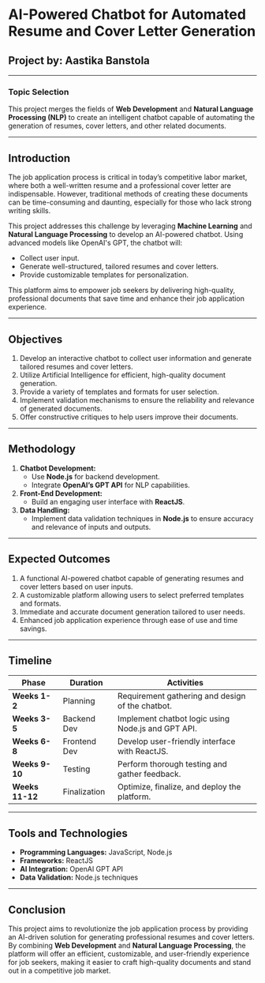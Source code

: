# AI-Powered Chatbot for Automated Resume and Cover Letter Generation

## Project by: Aastika Banstola  


---

### **Topic Selection**
This project merges the fields of **Web Development** and **Natural Language Processing (NLP)** to create an intelligent chatbot capable of automating the generation of resumes, cover letters, and other related documents.

---

## **Introduction**
The job application process is critical in today’s competitive labor market, where both a well-written resume and a professional cover letter are indispensable. However, traditional methods of creating these documents can be time-consuming and daunting, especially for those who lack strong writing skills.

This project addresses this challenge by leveraging **Machine Learning** and **Natural Language Processing** to develop an AI-powered chatbot. Using advanced models like OpenAI's GPT, the chatbot will:
- Collect user input.
- Generate well-structured, tailored resumes and cover letters.
- Provide customizable templates for personalization.

This platform aims to empower job seekers by delivering high-quality, professional documents that save time and enhance their job application experience.

---

## **Objectives**
1. Develop an interactive chatbot to collect user information and generate tailored resumes and cover letters.
2. Utilize Artificial Intelligence for efficient, high-quality document generation.
3. Provide a variety of templates and formats for user selection.
4. Implement validation mechanisms to ensure the reliability and relevance of generated documents.
5. Offer constructive critiques to help users improve their documents.

---

## **Methodology**
1. **Chatbot Development:**  
   - Use **Node.js** for backend development.
   - Integrate **OpenAI’s GPT API** for NLP capabilities.
2. **Front-End Development:**  
   - Build an engaging user interface with **ReactJS**.
3. **Data Handling:**  
   - Implement data validation techniques in **Node.js** to ensure accuracy and relevance of inputs and outputs.

---

## **Expected Outcomes**
1. A functional AI-powered chatbot capable of generating resumes and cover letters based on user inputs.
2. A customizable platform allowing users to select preferred templates and formats.
3. Immediate and accurate document generation tailored to user needs.
4. Enhanced job application experience through ease of use and time savings.

---

## **Timeline**
| **Phase**              | **Duration**   | **Activities**                                      |
|------------------------|----------------|---------------------------------------------------|
| **Weeks 1-2**          | Planning       | Requirement gathering and design of the chatbot.  |
| **Weeks 3-5**          | Backend Dev    | Implement chatbot logic using Node.js and GPT API.|
| **Weeks 6-8**          | Frontend Dev   | Develop user-friendly interface with ReactJS.     |
| **Weeks 9-10**         | Testing        | Perform thorough testing and gather feedback.     |
| **Weeks 11-12**        | Finalization   | Optimize, finalize, and deploy the platform.      |

---

## **Tools and Technologies**
- **Programming Languages:** JavaScript, Node.js
- **Frameworks:** ReactJS
- **AI Integration:** OpenAI GPT API
- **Data Validation:** Node.js techniques

---

## **Conclusion**
This project aims to revolutionize the job application process by providing an AI-driven solution for generating professional resumes and cover letters. By combining **Web Development** and **Natural Language Processing**, the platform will offer an efficient, customizable, and user-friendly experience for job seekers, making it easier to craft high-quality documents and stand out in a competitive job market.

